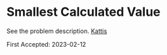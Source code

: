 # Smallest Calculated Value

See the problem description. [Kattis][1]

First Accepted: 2023-02-12

[1]: <https://open.kattis.com/problems/smallestcalculatedvalue> "Problem Webpage"
